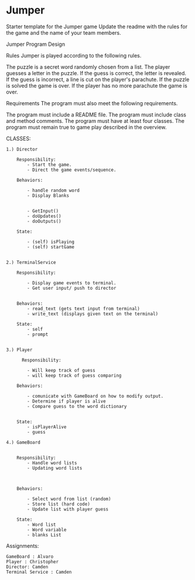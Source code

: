 # Jumper
Starter template for the Jumper game
Update the readme with the rules for the game and the name of your team members.

Jumper Program Design

Rules
Jumper is played according to the following rules.

The puzzle is a secret word randomly chosen from a list.
The player guesses a letter in the puzzle.
If the guess is correct, the letter is revealed.
If the guess is incorrect, a line is cut on the player's parachute.
If the puzzle is solved the game is over.
If the player has no more parachute the game is over.

Requirements
The program must also meet the following requirements.

The program must include a README file.
The program must include class and method comments.
The program must have at least four classes.
The program must remain true to game play described in the overview.


CLASSES:

	1.) Director 

		Responsibility:
			- Start the game. 
			- Direct the game events/sequence. 

		Behaviors:

			- handle random word
			- Display Blanks
			
			
			- GetInput()
			- doUpdates()
			- doOutputs()

		State:

			- (self) isPlaying
			- (self) startGame


	2.) TerminalService
		
		Responsibility:

			- Display game events to terminal.
			- Get user input/ push to director


		Behaviors:
			- read_text (gets text input from terminal)
			- write_text (displays given text on the terminal)

		State:
			- self 
			- prompt 


	3.) Player

	      Responsibility:

			- Will keep track of guess
			- will keep track of guess comparing

		Behaviors:

			- comunicate with GameBoard on how to modify output.
			- Determine if player is alive
			- Compare guess to the word dictionary


		State:
			- isPlayerAlive
			- guess		

	4.) GameBoard 


		Responsibility: 
			- Handle word lists
			- Updating word lists
			


		Behaviors:

			- Select word from list (random)
			- Store list (hard code)
			- Update list with player guess

		State:
			- Word list
			- Word variable
			- blanks List 
			

Assignments:

	GameBoard : Alvaro
	Player : Christopher
	Director: Camden
	Terminal Service : Camden